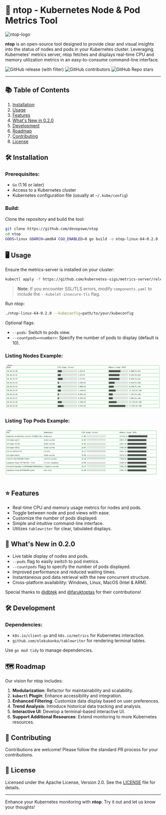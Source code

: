 # 🚀 ntop - Kubernetes Node & Pod Metrics Tool
![ntop-logo](https://i.ibb.co/WzWRNcz/ntop-logo.png)

**ntop** is an open-source tool designed to provide clear and visual insights into the status of nodes and pods in your Kubernetes cluster. Leveraging Kubernetes' metrics server, ntop fetches and displays real-time CPU and memory utilization metrics in an easy-to-consume command-line interface.

![GitHub release (with filter)](https://img.shields.io/github/v/release/devopswe/ntop?style=for-the-badge) ![GitHub contributors](https://img.shields.io/github/contributors/devopswe/ntop?style=for-the-badge) ![GitHub Repo stars](https://img.shields.io/github/stars/devopswe/ntop?style=for-the-badge)

---

## 📚 Table of Contents
1. [Installation](#installation)
2. [Usage](#usage)
3. [Features](#features)
4. [What's New in 0.2.0](#whats-new)
5. [Development](#development)
6. [Roadmap](#roadmap)
7. [Contributing](#contributing)
8. [License](#license)

## 🛠 Installation

### Prerequisites:
- `Go` (1.16 or later)
- Access to a Kubernetes cluster
- Kubernetes configuration file (usually at `~/.kube/config`)

### Build:
Clone the repository and build the tool:

```bash
git clone https://github.com/devopswe/ntop
cd ntop
GOOS=linux GOARCH=amd64 CGO_ENABLED=0 go build -o ntop-linux-64-0.2.0
```

## 🖥 Usage

Ensure the metrics-server is installed on your cluster:

```bash
kubectl apply -f https://github.com/kubernetes-sigs/metrics-server/releases/latest/download/components.yaml
```

> **Note**: If you encounter SSL/TLS errors, modify `components.yaml` to include the `--kubelet-insecure-tls` flag.

Run ntop:

```bash
./ntop-linux-64-0.2.0 --kubeconfig=path/to/your/kubeconfig
```

Optional flags:

- `--pods`: Switch to pods view.
- `--countpods=<number>`: Specify the number of pods to display (default is 10).

### Listing Nodes Example:
![Example nodes listing of NTOP 0.2.0](nodes-list.png)

### Listing Top Pods Example:
![Example pods listing of NTOP 0.2.0](top-pods-list.png)

## ⭐ Features

- Real-time CPU and memory usage metrics for nodes and pods.
- Toggle between node and pod views with ease.
- Customize the number of pods displayed.
- Simple and intuitive command-line interface.
- Utilizes `tablewriter` for clear, tabulated displays.

## 🌟 What's New in 0.2.0

- Live table display of nodes and pods.
- `--pods` flag to easily switch to pod metrics.
- `--countpods` flag to specify the number of pods displayed.
- Improved performance and reduced waiting times.
- Instantaneous pod data retrieval with the new concurrent structure.
- Cross-platform availability: Windows, Linux, MacOS (Intel & ARM).

Special thanks to [@dbtek](https://github.com/dbtek) and [@faruktoptas](https://github.com/faruktoptas) for their contributions!

## 🛠 Development

### Dependencies:
- `k8s.io/client-go` and `k8s.io/metrics` for Kubernetes interaction.
- `github.com/olekukonko/tablewriter` for rendering terminal tables.

Use `go mod tidy` to manage dependencies.

## 🗺 Roadmap

Our vision for ntop includes:

1. **Modularization**: Refactor for maintainability and scalability.
2. **`kubectl` Plugin**: Enhance accessibility and integration.
3. **Enhanced Filtering**: Customize data display based on user preferences.
4. **Trend Analysis**: Introduce historical data tracking and analysis.
5. **Interactive UI**: Develop a terminal-based interactive UI.
6. **Support Additional Resources**: Extend monitoring to more Kubernetes resources.

## 🤝 Contributing

Contributions are welcome! Please follow the standard PR process for your contributions.

## 📜 License

Licensed under the Apache License, Version 2.0. See the [LICENSE](LICENSE) file for details.

---

Enhance your Kubernetes monitoring with **ntop**. Try it out and let us know your thoughts!